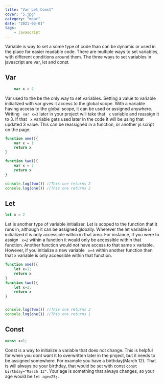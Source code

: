 ```yaml
---
title: "Var Let Const"
cover: "5.jpg"
category: "moar"
date: "2021-03-01"
tags:
    - Javascript
---
```

Variable is way to set a some type of code than can be dynamic or used in the place for easier readable code. There are multiple ways to set variables, with different conditions around them.  The three ways to set variables in javascript are var, let and const. 

## Var

```javascript
    var x = 2
```

Var used to the be the only way to set variables. Setting a value to variable initialized with var gives it access to the global scope. With a variable having access to the global scope, it can be used or assigned anywhere. Writing ` var x=3` later in your project will take that ` x` variable and reassign it to 3. If that ` x` variable gets used later in the code it will be using that updated 3 value. This can be reassigned in a function, or another js script on the page.</p>

```javascript
function one(){
    var x = 1
    return x
}

function two(){
    var x = 2
    return x
}

console.log(two()) //This one returns 2
console.log(one()) //This one returns 2
```
## Let
```javascript
let x = 2
```
Let is another type of variable initializer. Let is scoped to the function that it runs in, although it can be assigned globally. Wherever the let variable is initialized it is only accessible within in that area. For instance, if you were to assign ` x=2` within a function it would only be accessible within that function. Another function would not have access to that same x variable. However, if you initialize a new variable ` x=4` within another function then that x variable is only accessible within that function. 
```javascript
function one(){
    let x=1; 
    return x
}
function two(){
    let x=2;
    return x
}


console.log(two()) //This one returns 2
console.log(one()) //This one returns 1
```

## Const
```javascript
const x=1;
```
Const is a way to initialize a variable that does not change. This is helpful for when you dont want it to overwritten later in the project, but it needs to be assigned somewhere. For example you have a birthday(March 12). That is will always be your birthday, that would be set with const `const birthday="March 12"`. Your age is something that always changes, so your age would be `let age=25;`.